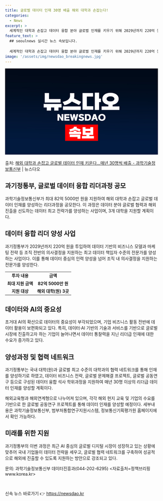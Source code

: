 ```yaml
---
title: 글로벌 데이터 인재 30명 배출 해외 대학과 손잡는다!
categories:
  - News
excerpt: >
  세계적인 대학과 손잡고 데이터 융합 분야 글로벌 인재를 키우기 위해 2029년까지 220억 원을 투입한다. …
feature_text: >
  ## seoulnews 실시간 뉴스 속보입니다.

  세계적인 대학과 손잡고 데이터 융합 분야 글로벌 인재를 키우기 위해 2029년까지 220억 원을 투입한다. …
image: '/assets/img/newsdao_breakingnews.jpg'
---
```


![뉴스다오 속보](/assets/img/newsdao_breakingnews.jpg)

<p>출처: <a href="https://newsdao.kr/3514" rel="dofollow">해외 대학과 손잡고 글로벌 데이터 인재 키운다…매년 30명씩 배출 - 과학기술정보통신부</a> | 뉴스다오</p>

<h2 data-ke-size="size26">과기정통부, 글로벌 데이터 융합 리더과정 공모</h2>
<p data-ke-size="size16">과학기술정보통신부가 최대 82억 5000만 원을 지원하여 해외 대학과 손잡고 글로벌 데이터 인재를 양성하는 리더과정을 공모한다. 이 과정은 데이터 분야 글로벌 협력과 해외진출을 선도하는 데이터 최고 전략가를 양성하는 사업이며, 3개 대학을 지원할 계획이다.</p>

<h2 data-ke-size="size22">데이터 융합 리더 양성 사업</h2>
<p data-ke-size="size16">과기정통부가 2029년까지 220억 원을 투입하여 데이터 기반의 비즈니스 모델과 마케팅 전략 등 조직 전반의 의사결정을 지원하는 최고 데이터 책임자 수준의 전문가를 양성하는 사업이다. 이를 통해 데이터 중심의 인력 양성을 넘어 조직 내 의사결정을 지원하는 전문가를 양성한다.</p>

<table>
<tbody>
<tr>
<td style="text-align: center; height: 17px;"><b>투자 내용</b></td>
<td style="text-align: center; height: 17px;"><b>금액</b></td>
</tr>
<tr>
<td style="text-align: center; height: 17px;"><b>최대 지원 금액</b></td>
<td style="text-align: center; height: 17px;"><b>82억 5000만 원</b></td>
</tr>
<tr>
<td style="text-align: center; height: 17px;"><b>지원 대상</b></td>
<td style="text-align: center; height: 17px;"><b>해외 대학(원) 3곳</b></td>
</tr>
</tbody>
</table>

<h2 data-ke-size="size22">데이터와 AI의 중요성</h2>
<p data-ke-size="size16">초거대 AI의 확산으로 데이터의 중요성이 부각되었으며, 기업 비즈니스 활동 전반에 데이터 활용이 보편화되고 있다. 특히, 데이터·AI 기반의 기술과 서비스를 기반으로 글로벌 시장에 진출하고자 하는 기업이 늘어나면서 데이터 통찰력을 지닌 리더급 인재에 대한 수요가 증가하고 있다.</p>

<h2 data-ke-size="size22">양성과정 및 협력 네트워크</h2>
<p data-ke-size="size16">과기정통부는 국내 대학(원)과 글로벌 최고 수준의 대학과의 협력 네트워크를 통해 인재를 양성하기로 하였고, 데이터 비즈니스 전략, 글로벌 문제해결 프로젝트, 글로벌 공동연구 등으로 구성된 데이터 융합 석사 학위과정을 지원하여 매년 30명 이상의 리더급 데이터 인재를 양성할 계획이다.</p>

<p data-ke-size="size16">해외교육형과 해외연계형으로 나누어져 있으며, 각각 해외 현지 교육 및 기업의 수요를 기반으로 한 글로벌 공동연구 프로젝트를 통해 데이터 인재를 양성할 예정이다. 세부내용은 과학기술정보통신부, 범부처통합연구지원시스템, 정보통신기획평가원 홈페이지에서 확인 가능하다.</p>

<h2 data-ke-size="size22">미래를 위한 지원</h2>
<p data-ke-size="size16">과기정통부의 이번 과정은 최근 AI 중심의 글로벌 디지털 시장이 성장하고 있는 상황에 맞추어 국내 기업들이 데이터 전략을 세우고, 글로벌 협력 네트워크를 구축하여 성공적으로 해외에 진출할 수 있도록 지원하는 방안으로 강조되고 있다.</p>

<p data-ke-size="size16">문의: 과학기술정보통신부 데이터진흥과(044-202-6295) <자료출처=정책브리핑 www.korea.kr></p>
<p data-ke-size="size16">&nbsp;</p> 

신속 뉴스 바로가기 👉 <a href="https://newsdao.kr" rel="dofollow">https://newsdao.kr</a>


